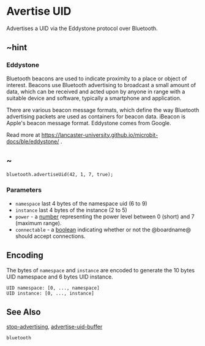 # Avertise UID

Advertises a UID via the Eddystone protocol over Bluetooth.

## ~hint

### Eddystone

Bluetooth beacons are used to indicate proximity to a place or object of interest. 
Beacons use Bluetooth advertising to broadcast a small amount of data, 
which can be received and acted upon by anyone in range with a suitable device and software, typically a smartphone and application.

There are various beacon message formats, which define the way Bluetooth advertising packets are used as containers for beacon data. 
iBeacon is Apple's beacon message format. Eddystone comes from Google.

Read more at https://lancaster-university.github.io/microbit-docs/ble/eddystone/ .

## ~

```sig
bluetooth.advertiseUid(42, 1, 7, true);
```

### Parameters

* ``namespace`` last 4 bytes of the namespace uid (6 to 9)
* ``instance`` last 4 bytes of the instance (2 to 5)
* ``power`` - a [number](/reference/types/number) representing the power level between 0 (short) and 7 (maximum range).
* ``connectable`` - a [boolean](/blocks/logic/boolean) indicating whether or not the @boardname@ should accept connections. 

## Encoding

The bytes of ``namespace`` and ``instance`` are encoded to generate the 10 bytes UID namespace and 6 bytes UID instance.

```
UID namespace: [0, ..., namespace]
UID instance: [0, ..., instance]
```

## See Also

[stop-advertising](/reference/bluetooth/stop-advertising), [advertise-uid-buffer](/reference/bluetooth/advertise-uid-buffer)

```package
bluetooth
```
